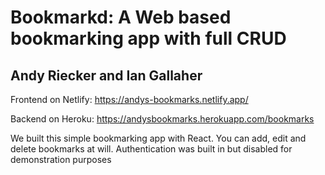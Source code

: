 # Bookmarkd: A Web based bookmarking app with full CRUD

## Andy Riecker and Ian Gallaher

Frontend on Netlify:
https://andys-bookmarks.netlify.app/

Backend on Heroku:
https://andysbookmarks.herokuapp.com/bookmarks

We built this simple bookmarking app with React. You can add, edit and delete bookmarks at will. Authentication was built in but disabled for demonstration purposes
